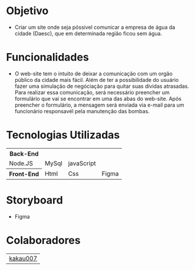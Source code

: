 # Objetivo
* Criar um site onde seja póssivel comunicar a empresa de água da cidade (Daesc), que em determinada região ficou sem água.

# Funcionalidades 
* O web-site tem o intuito de deixar a comunicação com um orgão público da cidade mais fácil. Além de ter a possibilidade do usuário fazer uma simulação de negóciação para quitar suas dívidas atrasadas. Para realizar essa comunicação, será necessário preencher um formulário que vai se encontrar em uma das abas do web-site. Após preencher o formulário, a mensagem será enviada via e-mail para um funcionário responsavél pela manutenção das bombas.

# Tecnologias Utilizadas
<table>
 <tr>
  <th> Back-End </th>
 </tr>
 <tr>
  <td> Node.JS </td>
  <td> MySql </td>
  <td> javaScript </td>
 </tr>
 

  <th> Front-End </th>


 <td>Html</td>
 <td>Css</td>
 <td>Figma</td>

 </table>

# Storyboard
* Figma 

# Colaboradores
 <table> <td><a href = "https://github.com/Kakau007" > kakau007 </a></td> </table>
